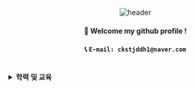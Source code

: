 
<div align="center">
  
  ![header](https://capsule-render.vercel.app/api?type=cylinder&color=000000&height=150&section=header&text=SEONG%20CHAN%20OH&fontColor=ffffff&fontSize=70&animation=fadeIn&fontAlignY=55&desc=%20&descAlignY=62&descAlign=62) 
  ####  :wave: Welcome my github profile ! 
  ####  📞 `E-mail: ckstjddh1@naver.com`
  <br/>
</div>
<details>
  <summary>
    <strong>학력 및 교육</strong>
  </summary>
  
  #### 1. 대구대학교 기계공학과 학부 과정<br/>
  - MATLAB, AUTOCAD, CATIA<br/>
  #### 2. 영남대학교 정보통신공학과 학부 과정
  - 야구팀관리 프로젝트: HTML, CSS, MY-SQL, PHP, Apache<br/>
  - 스마트창문 프로젝트: Python, Raspberry Pi<br/>
  #### 3. python 기반 빅데이터 분석 교육 과정
  - Python, Numpy, Pandas, Matplotlib<br/>
  #### 4. 기업요구를 반영한 PHP 풀스택(프론트앤드+백앤드) 개발자 양성 과정
  - todolist 프로젝트: HTML, CSS, Maria DB, PHP, apache<br/>
  - 도서추천 프로젝트: HTML, CSS, JavaScript, Maria DB, PHP, laravel, Ajax, MVC, apache<br/>
  - Notion, Jira, Slack, Github<br/>
</details>
<!-- <i>
  <details>
    <summary>
      <strong>경험해본 것들</strong>
    </summary>
    <br/>
    <img src="https://img.shields.io/badge/html5-E34F26?style=for-the-badge&logo=html5&logoColor=white">
    <img src="https://img.shields.io/badge/css3-1572B6?style=for-the-badge&logo=css3&logoColor=white">
    <img src="https://img.shields.io/badge/javascript-F7DF1E?style=for-the-badge&logo=javascript&logoColor=white">
    <img src="https://img.shields.io/badge/mariadb-003545?style=for-the-badge&logo=mariadb&logoColor=white">
    <img src="https://img.shields.io/badge/MySQL-4479A1?style=for-the-badge&logo=MySQL&logoColor=white">
    <img src="https://img.shields.io/badge/apache-D22128?style=for-the-badge&logo=apache&logoColor=white">
    <img src="https://img.shields.io/badge/php-777BB4?style=for-the-badge&logo=php&logoColor=white">
     <br/>
    <img src="https://img.shields.io/badge/github-181717?style=for-the-badge&logo=github&logoColor=white">
    <img src="https://img.shields.io/badge/notion-000000?style=for-the-badge&logo=notion&logoColor=white">
    <img src="https://img.shields.io/badge/slack-4A154B?style=for-the-badge&logo=slack&logoColor=white">
    <img src="https://img.shields.io/badge/bootstrap-7952B3?style=for-the-badge&logo=bootstrap&logoColor=white">
    <img src="https://img.shields.io/badge/laravel-FF2D20?style=for-the-badge&logo=laravel&logoColor=white">
    <br/>
  </details>
</i> -->
